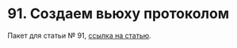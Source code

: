 #  91. Создаем вьюху протоколом

Пакет для статьи № 91, [ссылка на статью](https://telegra.ph/91-Sozdaem-vyuhu-protokolom-11-01).
